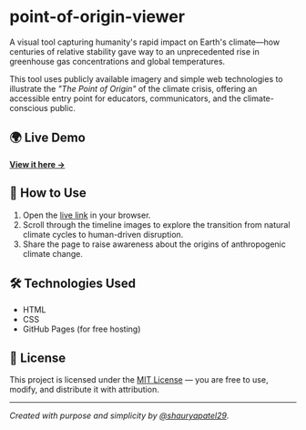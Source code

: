 # point-of-origin-viewer
A visual tool capturing humanity's rapid impact on Earth's climate—how centuries of relative stability gave way to an unprecedented rise in greenhouse gas concentrations and global temperatures.

This tool uses publicly available imagery and simple web technologies to illustrate the *"The Point of Origin"* of the climate crisis, offering an accessible entry point for educators, communicators, and the climate-conscious public.

## 🌍 Live Demo

[**View it here →**](https://shauryapatel29.github.io/point-of-origin-viewer/)  

## 🚀 How to Use

1. Open the [live link](https://shauryapatel29.github.io/point-of-origin-viewer/) in your browser.
2. Scroll through the timeline images to explore the transition from natural climate cycles to human-driven disruption.
3. Share the page to raise awareness about the origins of anthropogenic climate change.

## 🛠️ Technologies Used

- HTML
- CSS
- GitHub Pages (for free hosting)

## 📖 License

This project is licensed under the [MIT License](LICENSE) — you are free to use, modify, and distribute it with attribution.

---

*Created with purpose and simplicity by [@shauryapatel29](https://github.com/shauryapatel29)*.
